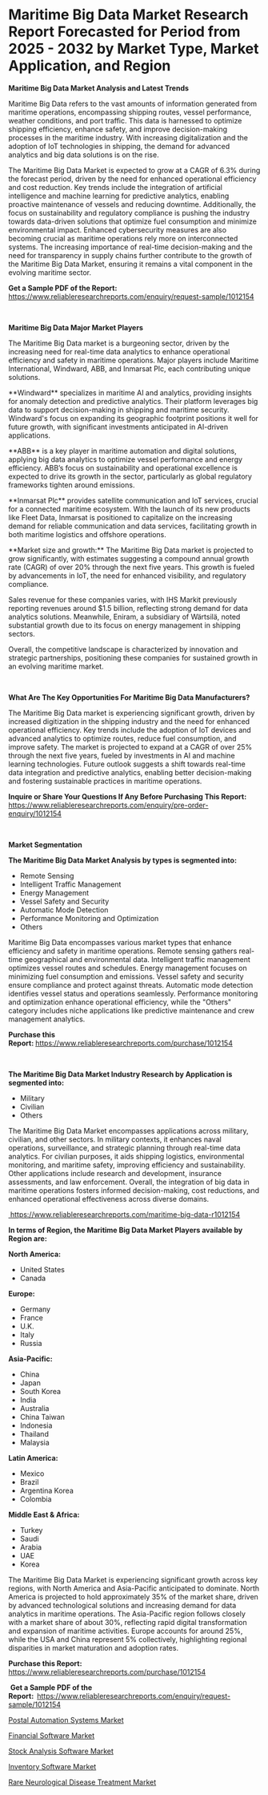 <p><h1>Maritime Big Data Market Research Report Forecasted for Period from 2025 -  2032 by Market Type, Market Application, and Region</h1></p><p><strong>Maritime Big Data Market Analysis and Latest Trends</strong></p>
<p><p>Maritime Big Data refers to the vast amounts of information generated from maritime operations, encompassing shipping routes, vessel performance, weather conditions, and port traffic. This data is harnessed to optimize shipping efficiency, enhance safety, and improve decision-making processes in the maritime industry. With increasing digitalization and the adoption of IoT technologies in shipping, the demand for advanced analytics and big data solutions is on the rise.</p><p>The Maritime Big Data Market is expected to grow at a CAGR of 6.3% during the forecast period, driven by the need for enhanced operational efficiency and cost reduction. Key trends include the integration of artificial intelligence and machine learning for predictive analytics, enabling proactive maintenance of vessels and reducing downtime. Additionally, the focus on sustainability and regulatory compliance is pushing the industry towards data-driven solutions that optimize fuel consumption and minimize environmental impact. Enhanced cybersecurity measures are also becoming crucial as maritime operations rely more on interconnected systems. The increasing importance of real-time decision-making and the need for transparency in supply chains further contribute to the growth of the Maritime Big Data Market, ensuring it remains a vital component in the evolving maritime sector.</p></p>
<p><strong>Get a Sample PDF of the Report:&nbsp;</strong> <a href="https://www.reliableresearchreports.com/enquiry/request-sample/1012154?utm_campaign=33&utm_medium=2&utm_source=Github&utm_content=ia&utm_term=05032025&utm_id=maritime-big-data">https://www.reliableresearchreports.com/enquiry/request-sample/1012154</a></p>
<p>&nbsp;</p>
<p><strong>Maritime Big Data Major Market Players</strong></p>
<p><p>The Maritime Big Data market is a burgeoning sector, driven by the increasing need for real-time data analytics to enhance operational efficiency and safety in maritime operations. Major players include Maritime International, Windward, ABB, and Inmarsat Plc, each contributing unique solutions.</p><p>**Windward** specializes in maritime AI and analytics, providing insights for anomaly detection and predictive analytics. Their platform leverages big data to support decision-making in shipping and maritime security. Windward's focus on expanding its geographic footprint positions it well for future growth, with significant investments anticipated in AI-driven applications.</p><p>**ABB** is a key player in maritime automation and digital solutions, applying big data analytics to optimize vessel performance and energy efficiency. ABB’s focus on sustainability and operational excellence is expected to drive its growth in the sector, particularly as global regulatory frameworks tighten around emissions.</p><p>**Inmarsat Plc** provides satellite communication and IoT services, crucial for a connected maritime ecosystem. With the launch of its new products like Fleet Data, Inmarsat is positioned to capitalize on the increasing demand for reliable communication and data services, facilitating growth in both maritime logistics and offshore operations.</p><p>**Market size and growth:** The Maritime Big Data market is projected to grow significantly, with estimates suggesting a compound annual growth rate (CAGR) of over 20% through the next five years. This growth is fueled by advancements in IoT, the need for enhanced visibility, and regulatory compliance.</p><p>Sales revenue for these companies varies, with IHS Markit previously reporting revenues around $1.5 billion, reflecting strong demand for data analytics solutions. Meanwhile, Eniram, a subsidiary of Wärtsilä, noted substantial growth due to its focus on energy management in shipping sectors.</p><p>Overall, the competitive landscape is characterized by innovation and strategic partnerships, positioning these companies for sustained growth in an evolving maritime market.</p></p>
<p>&nbsp;</p>
<p><strong>What Are The Key Opportunities For Maritime Big Data Manufacturers?</strong></p>
<p><p>The Maritime Big Data market is experiencing significant growth, driven by increased digitization in the shipping industry and the need for enhanced operational efficiency. Key trends include the adoption of IoT devices and advanced analytics to optimize routes, reduce fuel consumption, and improve safety. The market is projected to expand at a CAGR of over 25% through the next five years, fueled by investments in AI and machine learning technologies. Future outlook suggests a shift towards real-time data integration and predictive analytics, enabling better decision-making and fostering sustainable practices in maritime operations.</p></p>
<p><strong>Inquire or Share Your Questions If Any Before Purchasing This Report:</strong> <a href="https://www.reliableresearchreports.com/enquiry/pre-order-enquiry/1012154?utm_campaign=33&utm_medium=2&utm_source=Github&utm_content=ia&utm_term=05032025&utm_id=maritime-big-data">https://www.reliableresearchreports.com/enquiry/pre-order-enquiry/1012154</a></p>
<p>&nbsp;</p>
<p><strong>Market Segmentation</strong></p>
<p><strong>The Maritime Big Data Market Analysis by types is segmented into:</strong></p>
<p><ul><li>Remote Sensing</li><li>Intelligent Traffic Management</li><li>Energy Management</li><li>Vessel Safety and Security</li><li>Automatic Mode Detection</li><li>Performance Monitoring and Optimization</li><li>Others</li></ul></p>
<p><p>Maritime Big Data encompasses various market types that enhance efficiency and safety in maritime operations. Remote sensing gathers real-time geographical and environmental data. Intelligent traffic management optimizes vessel routes and schedules. Energy management focuses on minimizing fuel consumption and emissions. Vessel safety and security ensure compliance and protect against threats. Automatic mode detection identifies vessel status and operations seamlessly. Performance monitoring and optimization enhance operational efficiency, while the "Others" category includes niche applications like predictive maintenance and crew management analytics.</p></p>
<p><strong>Purchase this Report:&nbsp;</strong><a href="https://www.reliableresearchreports.com/purchase/1012154?utm_campaign=33&utm_medium=2&utm_source=Github&utm_content=ia&utm_term=05032025&utm_id=maritime-big-data">https://www.reliableresearchreports.com/purchase/1012154</a></p>
<p>&nbsp;</p>
<p><strong>The Maritime Big Data Market Industry Research by Application is segmented into:</strong></p>
<p><ul><li>Military</li><li>Civilian</li><li>Others</li></ul></p>
<p><p>The Maritime Big Data Market encompasses applications across military, civilian, and other sectors. In military contexts, it enhances naval operations, surveillance, and strategic planning through real-time data analytics. For civilian purposes, it aids shipping logistics, environmental monitoring, and maritime safety, improving efficiency and sustainability. Other applications include research and development, insurance assessments, and law enforcement. Overall, the integration of big data in maritime operations fosters informed decision-making, cost reductions, and enhanced operational effectiveness across diverse domains.</p></p>
<p><a href="https://www.reliableresearchreports.com/maritime-big-data-r1012154?utm_campaign=33&utm_medium=2&utm_source=Github&utm_content=ia&utm_term=05032025&utm_id=maritime-big-data">&nbsp;https://www.reliableresearchreports.com/maritime-big-data-r1012154</a></p>
<p><strong>In terms of Region, the Maritime Big Data Market Players available by Region are:</strong></p>
<p>
    <p> <strong> North America: </strong>
        <ul>
            <li>United States</li>
            <li>Canada</li>
        </ul>
        </p> 
    <p> <strong> Europe: </strong>
        <ul>
            <li>Germany</li>
            <li>France</li>
            <li>U.K.</li>
            <li>Italy</li>
            <li>Russia</li>
        </ul>
        </p> 
    <p> <strong> Asia-Pacific: </strong>
        <ul>
            <li>China</li>
            <li>Japan</li>
            <li>South Korea</li>
            <li>India</li>
            <li>Australia</li>
            <li>China Taiwan</li>
            <li>Indonesia</li>
            <li>Thailand</li>
            <li>Malaysia</li>
        </ul>
        </p> 
    <p> <strong> Latin America: </strong>
        <ul>
            <li>Mexico</li>
            <li>Brazil</li>
            <li>Argentina Korea</li>
            <li>Colombia</li>
        </ul>
        </p> 
    <p> <strong> Middle East & Africa: </strong>
        <ul>
            <li>Turkey</li>
            <li>Saudi</li>
            <li>Arabia</li>
            <li>UAE</li>
            <li>Korea</li>
        </ul>
    </p>
    </p>
<p><p>The Maritime Big Data Market is experiencing significant growth across key regions, with North America and Asia-Pacific anticipated to dominate. North America is projected to hold approximately 35% of the market share, driven by advanced technological solutions and increasing demand for data analytics in maritime operations. The Asia-Pacific region follows closely with a market share of about 30%, reflecting rapid digital transformation and expansion of maritime activities. Europe accounts for around 25%, while the USA and China represent 5% collectively, highlighting regional disparities in market maturation and adoption rates.</p></p>
<p><strong>Purchase this Report: </strong><a href="https://www.reliableresearchreports.com/purchase/1012154?utm_campaign=33&utm_medium=2&utm_source=Github&utm_content=ia&utm_term=05032025&utm_id=maritime-big-data">https://www.reliableresearchreports.com/purchase/1012154</a></p>
<p>&nbsp;<strong>Get a Sample PDF of the Report:&nbsp;&nbsp;</strong><a href="https://www.reliableresearchreports.com/enquiry/request-sample/1012154?utm_campaign=33&utm_medium=2&utm_source=Github&utm_content=ia&utm_term=05032025&utm_id=maritime-big-data">https://www.reliableresearchreports.com/enquiry/request-sample/1012154</a></p>
<p><strong></strong></p>
<p><p><a href="https://github.com/nkbaroga/Market-Research-Report-List-1/blob/main/postal-automation-systems-market.md?utm_campaign=33&utm_medium=2&utm_source=Github&utm_content=ia&utm_term=05032025&utm_id=maritime-big-data">Postal Automation Systems Market</a></p><p><a href="https://github.com/elvutedipela/Market-Research-Report-List-1/blob/main/financial-software-market.md?utm_campaign=33&utm_medium=2&utm_source=Github&utm_content=ia&utm_term=05032025&utm_id=maritime-big-data">Financial Software Market</a></p><p><a href="https://github.com/hedbomkrahe/Market-Research-Report-List-1/blob/main/stock-analysis-software-market.md?utm_campaign=33&utm_medium=2&utm_source=Github&utm_content=ia&utm_term=05032025&utm_id=maritime-big-data">Stock Analysis Software Market</a></p><p><a href="https://github.com/lateshab69/Market-Research-Report-List-1/blob/main/inventory-software-market.md?utm_campaign=33&utm_medium=2&utm_source=Github&utm_content=ia&utm_term=05032025&utm_id=maritime-big-data">Inventory Software Market</a></p><p><a href="https://github.com/rosalinebhakta48/Market-Research-Report-List-1/blob/main/rare-neurological-disease-treatment-market.md?utm_campaign=33&utm_medium=2&utm_source=Github&utm_content=ia&utm_term=05032025&utm_id=maritime-big-data">Rare Neurological Disease Treatment Market</a></p></p>